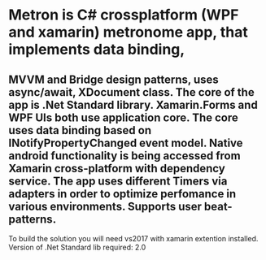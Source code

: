 # Metron is C# crossplatform (WPF and xamarin) metronome app, that implements data binding,
MVVM and Bridge design patterns, uses async/await, XDocument class.
The core of the app is .Net Standard library.
Xamarin.Forms and WPF UIs both use application core.
The core uses data binding based on INotifyPropertyChanged event model.
Native android functionality is being accessed from Xamarin cross-platform with dependency service.
The app uses different Timers via adapters in order to optimize perfomance in various environments.
Supports user beat-patterns.
-----------------------------
To build the solution you will need vs2017 with xamarin extention installed. Version of .Net Standard lib required: 2.0
